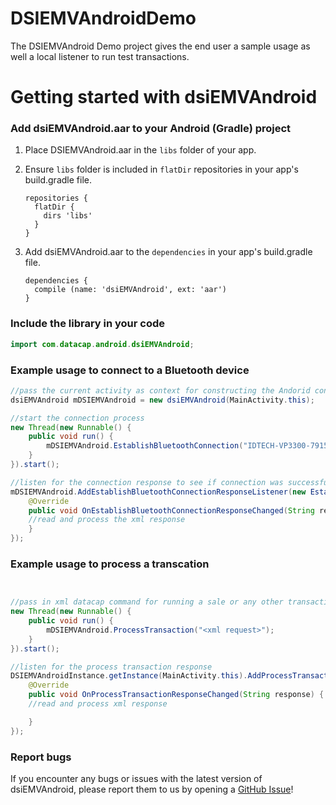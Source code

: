 # DSIEMVAndroidDemo
The DSIEMVAndroid Demo project gives the end user a sample usage as well a local listener to run test transactions.


# Getting started with dsiEMVAndroid

### Add dsiEMVAndroid.aar to your Android (Gradle) project
1. Place DSIEMVAndroid.aar in the `libs` folder of your app.
2. Ensure `libs` folder is included in `flatDir` repositories in your app's build.gradle file.

    ```
    repositories {
      flatDir {
        dirs 'libs'
      }
    }
    ```

3. Add dsiEMVAndroid.aar to the `dependencies` in your app's build.gradle file.

    ```
    dependencies {
      compile (name: 'dsiEMVAndroid', ext: 'aar')
    }
    ```

### Include the library in your code
```java
import com.datacap.android.dsiEMVAndroid;
```

### Example usage to connect to a Bluetooth device
```java
//pass the current activity as context for constructing the Andorid control
dsiEMVAndroid mDSIEMVAndroid = new dsiEMVAndroid(MainActivity.this);

//start the connection process
new Thread(new Runnable() {
    public void run() {
        mDSIEMVAndroid.EstablishBluetoothConnection("IDTECH-VP3300-79156");
    }
}).start();

//listen for the connection response to see if connection was successful
mDSIEMVAndroid.AddEstablishBluetoothConnectionResponseListener(new EstablishBluetoothConnectionResponseListener() {
    @Override
    public void OnEstablishBluetoothConnectionResponseChanged(String response) {
	//read and process the xml response
    }
});

```

### Example usage to process a transcation
```java


//pass in xml datacap command for running a sale or any other transaction
new Thread(new Runnable() {
    public void run() {
        mDSIEMVAndroid.ProcessTransaction("<xml request>");
    }
}).start();

//listen for the process transaction response
DSIEMVAndroidInstance.getInstance(MainActivity.this).AddProcessTransactionResponseListener(new ProcessTransactionResponseListener() {
    @Override
    public void OnProcessTransactionResponseChanged(String response) {
	//read and process xml response

    }
});

```


### Report bugs
If you encounter any bugs or issues with the latest version of dsiEMVAndroid, please report them to us by opening a [GitHub Issue](https://github.com/datacapsystems/DSIEMVAndroidDemo/issues)!
